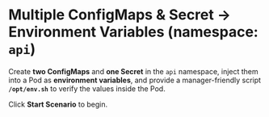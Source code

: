 # Multiple ConfigMaps & Secret → Environment Variables (namespace: `api`)

Create **two ConfigMaps** and **one Secret** in the `api` namespace, inject them into a Pod as **environment variables**, and provide a manager-friendly script **`/opt/env.sh`** to verify the values inside the Pod.

Click **Start Scenario** to begin.
